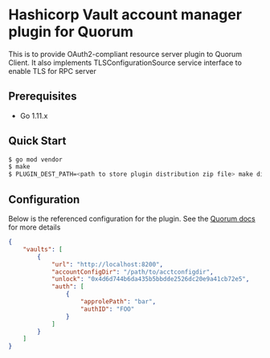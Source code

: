 # Hashicorp Vault account manager plugin for Quorum
This is to provide OAuth2-compliant resource server plugin to Quorum Client. It also implements TLSConfigurationSource service interface to enable TLS for RPC server

## Prerequisites

* Go 1.11.x

## Quick Start
```bash
$ go mod vendor
$ make
$ PLUGIN_DEST_PATH=<path to store plugin distribution zip file> make dist
```

## Configuration

Below is the referenced configuration for the plugin. See the [Quorum docs](https://docs.goquorum.com/en/latest/Security/Accounts/Overview/) for more details

```json
{
    "vaults": [
        {
            "url": "http://localhost:8200",
            "accountConfigDir": "/path/to/acctconfigdir",
            "unlock": "0x4d6d744b6da435b5bbdde2526dc20e9a41cb72e5",
            "auth": [
                {
                    "approlePath": "bar",
                    "authID": "FOO"
                }
            ]
        }
    ]
}    
```
